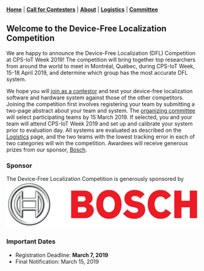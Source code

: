 [**Home**](index.html) | [**Call for Contesters**](call.html) | [**About**](about.html) | [**Logistics**](logistics.html) | [**Committee**](committee.html) 

## Welcome to the Device-Free Localization Competition

We are happy to announce the Device-Free Localization (DFL) Competition at CPS-IoT Week 2019!  The competition will bring together top researchers from around the world to meet in Montréal, Québec, during CPS-IoT Week, 15-18 April 2019, and determine which group has the most accurate DFL system.  

We hope you will [join as a contestor](call.html) and test your device-free localization software and hardware system against those of the other competitors.  Joining the competition first involves registering your team by submitting a two-page abstract about your team and system.  The [organizing committee](committee.html) will select participating teams by 15 March 2019.  If selected, you and your team will attend CPS-IoT Week 2019 and set up and calibrate your system prior to evaluation day.  All systems are evaluated as described on the [Logistics](evaluation.html) page, and the two teams with the lowest tracking error in each of two categories will win the competition.  Awardees will receive generous prizes from our sponsor, [Bosch](https://www.bosch.com/).

### Sponsor
The Device-Free Localization Competition is generously sponsored by 
![Bosch](bosch-logo.png)

### Important Dates
* Registration Deadline: **March 7, 2019**
* Final Notification: March 15, 2019

